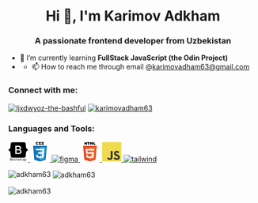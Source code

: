 <h1 align="center">Hi 👋, I'm Karimov Adkham</h1>
<h3 align="center">A passionate frontend developer from Uzbekistan</h3>

- 🌱 I’m currently learning **FullStack JavaScript (the Odin Project)**
- - 📫 How to reach me through email @karimovadham63@gmail.com

<h3 align="left">Connect with me:</h3>
<p align="left">
<a href="https://codepen.io/ljxdwyoz-the-bashful" target="blank"><img align="center" src="https://raw.githubusercontent.com/rahuldkjain/github-profile-readme-generator/master/src/images/icons/Social/codepen.svg" alt="ljxdwyoz-the-bashful" height="30" width="40" /></a>
<a href="https://www.leetcode.com/karimovadham63" target="blank"><img align="center" src="https://raw.githubusercontent.com/rahuldkjain/github-profile-readme-generator/master/src/images/icons/Social/leet-code.svg" alt="karimovadham63" height="30" width="40" /></a>
</p>

<h3 align="left">Languages and Tools:</h3>
<p align="left"> <a href="https://getbootstrap.com" target="_blank" rel="noreferrer"> <img src="https://raw.githubusercontent.com/devicons/devicon/master/icons/bootstrap/bootstrap-plain-wordmark.svg" alt="bootstrap" width="40" height="40"/> </a> <a href="https://www.w3schools.com/css/" target="_blank" rel="noreferrer"> <img src="https://raw.githubusercontent.com/devicons/devicon/master/icons/css3/css3-original-wordmark.svg" alt="css3" width="40" height="40"/> </a> <a href="https://www.figma.com/" target="_blank" rel="noreferrer"> <img src="https://www.vectorlogo.zone/logos/figma/figma-icon.svg" alt="figma" width="40" height="40"/> </a> <a href="https://www.w3.org/html/" target="_blank" rel="noreferrer"> <img src="https://raw.githubusercontent.com/devicons/devicon/master/icons/html5/html5-original-wordmark.svg" alt="html5" width="40" height="40"/> </a> <a href="https://developer.mozilla.org/en-US/docs/Web/JavaScript" target="_blank" rel="noreferrer"> <img src="https://raw.githubusercontent.com/devicons/devicon/master/icons/javascript/javascript-original.svg" alt="javascript" width="40" height="40"/> </a> <a href="https://tailwindcss.com/" target="_blank" rel="noreferrer"> <img src="https://www.vectorlogo.zone/logos/tailwindcss/tailwindcss-icon.svg" alt="tailwind" width="40" height="40"/> </a> </p>

<p><img align="left" src="https://github-readme-stats.vercel.app/api/top-langs?username=adkham63&show_icons=true&locale=en&layout=compact" alt="adkham63" /></p>

<p>&nbsp;<img align="center" src="https://github-readme-stats.vercel.app/api?username=adkham63&show_icons=true&locale=en" alt="adkham63" /></p>

<p><img align="center" src="https://github-readme-streak-stats.herokuapp.com/?user=adkham63&" alt="adkham63" /></p>



